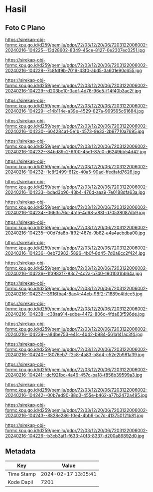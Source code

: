 # Hasil

## Foto C Plano

https://sirekap-obj-formc.kpu.go.id/d259/pemilu/pdpr/72/03/12/20/06/7203122006002-20240216-104225--13d28602-8349-45ce-8127-0e2307ec0251.jpg

https://sirekap-obj-formc.kpu.go.id/d259/pemilu/pdpr/72/03/12/20/06/7203122006002-20240216-104228--7c8fdf9b-7019-43f0-abd5-3a601e90c655.jpg

https://sirekap-obj-formc.kpu.go.id/d259/pemilu/pdpr/72/03/12/20/06/7203122006002-20240216-104229--d203bc10-3adf-4d76-96e5-f14f40b3ac2f.jpg

https://sirekap-obj-formc.kpu.go.id/d259/pemilu/pdpr/72/03/12/20/06/7203122006002-20240216-104229--c14b114e-a39e-4529-827a-999595c61684.jpg

https://sirekap-obj-formc.kpu.go.id/d259/pemilu/pdpr/72/03/12/20/06/7203122006002-20240216-104230--604284a1-5e1b-4573-9e33-2b97710a7695.jpg

https://sirekap-obj-formc.kpu.go.id/d259/pemilu/pdpr/72/03/12/20/06/7203122006002-20240216-104232--84bd89c2-6f00-45e1-87c0-d6249bb54d42.jpg

https://sirekap-obj-formc.kpu.go.id/d259/pemilu/pdpr/72/03/12/20/06/7203122006002-20240216-104232--1c8f2499-612c-40a5-90ad-ffedfafd7626.jpg

https://sirekap-obj-formc.kpu.go.id/d259/pemilu/pdpr/72/03/12/20/06/7203122006002-20240216-104233--bdad3b96-43b4-476d-aaa9-7e0188dfa63a.jpg

https://sirekap-obj-formc.kpu.go.id/d259/pemilu/pdpr/72/03/12/20/06/7203122006002-20240216-104234--0663c76d-4a15-4d68-a83f-d70538087db9.jpg

https://sirekap-obj-formc.kpu.go.id/d259/pemilu/pdpr/72/03/12/20/06/7203122006002-20240216-104235--00d7da8b-1f92-467d-9b82-a4a4acbdba00.jpg

https://sirekap-obj-formc.kpu.go.id/d259/pemilu/pdpr/72/03/12/20/06/7203122006002-20240216-104236--0eb72982-5896-4b0f-8d45-7d0a8cc2f424.jpg

https://sirekap-obj-formc.kpu.go.id/d259/pemilu/pdpr/72/03/12/20/06/7203122006002-20240216-104236--1f3983f7-83c7-4c2a-b740-1901031bb64a.jpg

https://sirekap-obj-formc.kpu.go.id/d259/pemilu/pdpr/72/03/12/20/06/7203122006002-20240216-104237--3916fba4-8ac4-44cb-98f2-71889c4fdee5.jpg

https://sirekap-obj-formc.kpu.go.id/d259/pemilu/pdpr/72/03/12/20/06/7203122006002-20240216-104238--c38aa914-edbe-4472-806c-4fda63f596de.jpg

https://sirekap-obj-formc.kpu.go.id/d259/pemilu/pdpr/72/03/12/20/06/7203122006002-20240216-104239--a84be753-e41c-4b42-b984-561a141ac3f4.jpg

https://sirekap-obj-formc.kpu.go.id/d259/pemilu/pdpr/72/03/12/20/06/7203122006002-20240216-104240--f8076eb7-f2c8-4a83-b8d4-c52e2b981a39.jpg

https://sirekap-obj-formc.kpu.go.id/d259/pemilu/pdpr/72/03/12/20/06/7203122006002-20240216-104241--dcf921bc-4a46-457c-ba18-f856b39599a3.jpg

https://sirekap-obj-formc.kpu.go.id/d259/pemilu/pdpr/72/03/12/20/06/7203122006002-20240216-104242--00b7ed90-88d3-455e-b462-a77b2472a495.jpg

https://sirekap-obj-formc.kpu.go.id/d259/pemilu/pdpr/72/03/12/20/06/7203122006002-20240216-104243--8828e286-f0e4-4bb6-bc7d-413750121b81.jpg

https://sirekap-obj-formc.kpu.go.id/d259/pemilu/pdpr/72/03/12/20/06/7203122006002-20240216-104226--b3cb3af1-f633-40f3-8337-d200a86892d0.jpg


## Metadata

| Key        | Value               |
| ---------- | ------------------- |
| Time Stamp | 2024-02-17 13:05:41 |
| Kode Dapil | 7201                |



